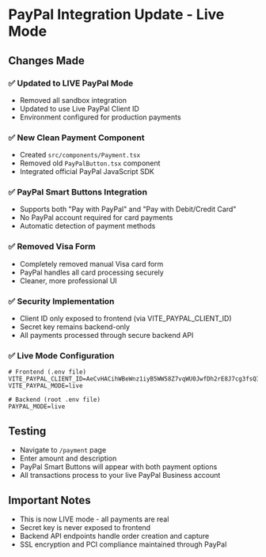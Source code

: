 # PayPal Integration Update - Live Mode

## Changes Made

### ✅ Updated to LIVE PayPal Mode

- Removed all sandbox integration
- Updated to use Live PayPal Client ID
- Environment configured for production payments

### ✅ New Clean Payment Component

- Created `src/components/Payment.tsx`
- Removed old `PayPalButton.tsx` component
- Integrated official PayPal JavaScript SDK

### ✅ PayPal Smart Buttons Integration

- Supports both "Pay with PayPal" and "Pay with Debit/Credit Card"
- No PayPal account required for card payments
- Automatic detection of payment methods

### ✅ Removed Visa Form

- Completely removed manual Visa card form
- PayPal handles all card processing securely
- Cleaner, more professional UI

### ✅ Security Implementation

- Client ID only exposed to frontend (via VITE_PAYPAL_CLIENT_ID)
- Secret key remains backend-only
- All payments processed through secure backend API

### ✅ Live Mode Configuration

```env
# Frontend (.env file)
VITE_PAYPAL_CLIENT_ID=AeCvHACihWBeWnz1iyB5WW58Z7vqWU0JwfDh2rE8J7cg3fsQIPauBXD3zx_SLQKlxIZjxsVF9uFZVr7i
VITE_PAYPAL_MODE=live

# Backend (root .env file)
PAYPAL_MODE=live
```

## Testing

- Navigate to `/payment` page
- Enter amount and description
- PayPal Smart Buttons will appear with both payment options
- All transactions process to your live PayPal Business account

## Important Notes

- This is now LIVE mode - all payments are real
- Secret key is never exposed to frontend
- Backend API endpoints handle order creation and capture
- SSL encryption and PCI compliance maintained through PayPal
